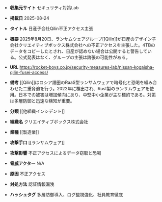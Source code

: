 - **収集元サイト**
セキュリティ対策Lab

- **掲載日**
2025-08-24

- **タイトル**
日産子会社Qilin不正アクセス主張

- **概要**
2025年8月20日、ランサムウェアグループ[[Qilin]]が日産のデザイン子会社クリエイティブボックス株式会社への不正アクセスを主張した。4TBのデータをコピーしたとされ、日産が認めない場合は公開すると警告している。公式発表はなく、グループの主張は誇張の可能性がある。

- **URL**
https://rocket-boys.co.jp/security-measures-lab/nissan-kogaisha-qilin-fusei-access/

- **備考**
[[Qilin]]はロシア語圏のRaaS型ランサムウェアで暗号化と恐喝を組み合わせた二重脅迫を行う。2022年に検出され、Rust製のランサムウェアを使用。日本での被害は増加傾向にあり、中堅中小企業が主な標的である。対策は多層防御と迅速な検知が重要。

- **分類**
[[他組織インシデント]]

- **組織名**
クリエイティブボックス株式会社

- **業種**
[[製造業]]

- **攻撃手口**
[[ランサムウェア]]

- **攻撃影響**
不正アクセスによるデータ窃取と恐喝

- **脅威アクター**
N/A

- **原因**
不正アクセス

- **対処方法**
認証情報漏洩

- **ハッシュタグ**
多層防御導入、ログ監視強化、社員教育徹底
